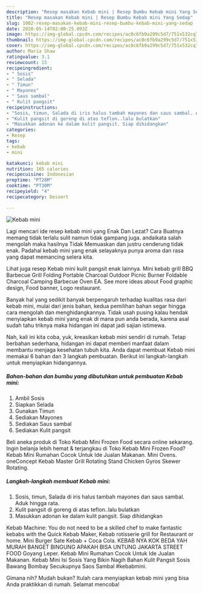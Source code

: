 ```yaml
---
description: "Resep masakan Kebab mini | Resep Bumbu Kebab mini Yang Sedap"
title: "Resep masakan Kebab mini | Resep Bumbu Kebab mini Yang Sedap"
slug: 1002-resep-masakan-kebab-mini-resep-bumbu-kebab-mini-yang-sedap
date: 2020-05-14T02:00:25.093Z
image: https://img-global.cpcdn.com/recipes/ac0c6fb9a299c5d7/751x532cq70/kebab-mini-foto-resep-utama.jpg
thumbnail: https://img-global.cpcdn.com/recipes/ac0c6fb9a299c5d7/751x532cq70/kebab-mini-foto-resep-utama.jpg
cover: https://img-global.cpcdn.com/recipes/ac0c6fb9a299c5d7/751x532cq70/kebab-mini-foto-resep-utama.jpg
author: Maria Shaw
ratingvalue: 3.1
reviewcount: 15
recipeingredient:
- " Sosis"
- " Selada"
- " Timun"
- " Mayones"
- " Saus sambal"
- " Kulit pangsit"
recipeinstructions:
- "Sosis, timun, Salada di iris halus tambah mayones dan saus sambal. Aduk hingga rata."
- "Kulit pangsit di goreng di atas teflon..lalu bulatkan"
- "Masukkan adonan ke dalam kulit pangsit. Siap dihidangkan"
categories:
- Resep
tags:
- kebab
- mini

katakunci: kebab mini 
nutrition: 165 calories
recipecuisine: Indonesian
preptime: "PT28M"
cooktime: "PT30M"
recipeyield: "4"
recipecategory: Dessert

---
```



![Kebab mini](https://img-global.cpcdn.com/recipes/ac0c6fb9a299c5d7/751x532cq70/kebab-mini-foto-resep-utama.jpg)

Lagi mencari ide resep kebab mini yang Enak Dan Lezat? Cara Buatnya memang tidak terlalu sulit namun tidak gampang juga. andaikata salah mengolah maka hasilnya Tidak Memuaskan dan justru cenderung tidak enak. Padahal kebab mini yang enak selayaknya punya aroma dan rasa yang dapat memancing selera kita.

Lihat juga resep Kebab mini kulit pangsit enak lainnya. Mini kebab grill BBQ Barbecue Grill Folding Portable Charcoal Outdoor Picnic Burner Foldable Charcoal Camping Barbecue Oven EA. See more ideas about Food graphic design, Food banner, Logo restaurant.

Banyak hal yang sedikit banyak berpengaruh terhadap kualitas rasa dari kebab mini, mulai dari jenis bahan, kedua pemilihan bahan segar hingga cara mengolah dan menghidangkannya. Tidak usah pusing kalau hendak menyiapkan kebab mini yang enak di mana pun anda berada, karena asal sudah tahu triknya maka hidangan ini dapat jadi sajian istimewa.


Nah, kali ini kita coba, yuk, kreasikan kebab mini sendiri di rumah. Tetap berbahan sederhana, hidangan ini dapat memberi manfaat dalam membantu menjaga kesehatan tubuh kita. Anda dapat membuat Kebab mini memakai 6 bahan dan 3 langkah pembuatan. Berikut ini langkah-langkah untuk menyiapkan hidangannya.

<!--inarticleads1-->

##### Bahan-bahan dan bumbu yang dibutuhkan untuk pembuatan Kebab mini:

1. Ambil  Sosis
1. Siapkan  Selada
1. Gunakan  Timun
1. Sediakan  Mayones
1. Sediakan  Saus sambal
1. Sediakan  Kulit pangsit


Beli aneka produk di Toko Kebab Mini Frozen Food secara online sekarang. Ingin belanja lebih hemat &amp; terjangkau di Toko Kebab Mini Frozen Food? Kebab Mini Rumahan Cocok Untuk Ide Jualan Makanan. Mini Ovens. oneConcept Kebab Master Grill Rotating Stand Chicken Gyros Skewer Rotating. 

<!--inarticleads2-->

##### Langkah-langkah membuat Kebab mini:

1. Sosis, timun, Salada di iris halus tambah mayones dan saus sambal. Aduk hingga rata.
1. Kulit pangsit di goreng di atas teflon..lalu bulatkan
1. Masukkan adonan ke dalam kulit pangsit. Siap dihidangkan


Kebab Machine: You do not need to be a skilled chef to make fantastic kebabs with the Quick Kebab Maker, Kebab rotisserie grill for Restaurant or home. Mini Burger Sate Kebab + Coca Cola. KEBAB NYA KOK BEDA YAH MURAH BANGET BINGUNG APAKAH BISA UNTUNG JAKARTA STREET FOOD Goyang Leper. Kebab Mini Rumahan Cocok Untuk Ide Jualan Makanan. Kebab Mini Isi Sosis Yang Bikin Nagih Bahan Kulit Pangsit Sosis Bawang Bombay Secukupnya Saos Sambal #kebabmini. 

Gimana nih? Mudah bukan? Itulah cara menyiapkan kebab mini yang bisa Anda praktikkan di rumah. Selamat mencoba!
